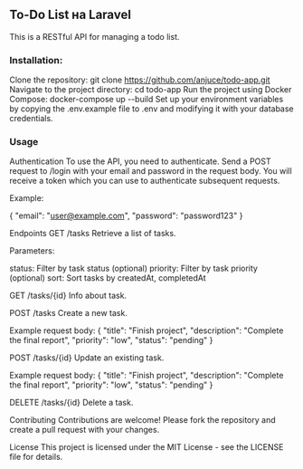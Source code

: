 ## To-Do List на Laravel
This is a RESTful API for managing a todo list.

### Installation:
Clone the repository: git clone https://github.com/anjuce/todo-app.git
Navigate to the project directory: cd todo-app
Run the project using Docker Compose: docker-compose up --build
Set up your environment variables by copying the .env.example file to .env and modifying it with your database credentials.

### Usage
Authentication
To use the API, you need to authenticate. Send a POST request to /login with your email and password in the request body. You will receive a token which you can use to authenticate subsequent requests.

Example:

{
"email": "user@example.com",
"password": "password123"
}

Endpoints GET /tasks Retrieve a list of tasks.

Parameters:

status: Filter by task status (optional) priority: Filter by task priority (optional) sort: Sort tasks by createdAt, completedAt

GET /tasks/{id} Info about task.

POST /tasks Create a new task.

Example request body: { "title": "Finish project", "description": "Complete the final report", "priority": "low", "status": "pending" }

POST /tasks/{id} Update an existing task.

Example request body: { "title": "Finish project", "description": "Complete the final report", "priority": "low", "status": "pending" }

DELETE /tasks/{id} Delete a task.

Contributing Contributions are welcome! Please fork the repository and create a pull request with your changes.

License This project is licensed under the MIT License - see the LICENSE file for details.
